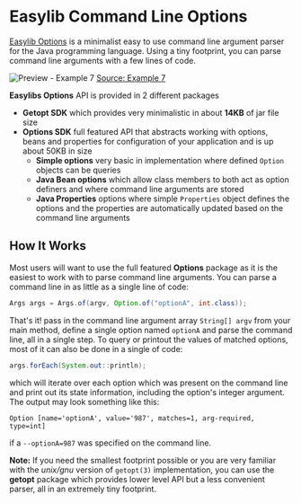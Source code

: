 # Easylib Command Line Options
[Easylib Options](https://github.com/easylibs/cmdline-options) is a minimalist easy to use command line argument parser for the Java programming language. Using a tiny footprint, you can parse command line arguments with a few lines of code.

![Preview - Example 7](https://user-images.githubusercontent.com/18365790/78848880-04999d00-79e1-11ea-82af-e3eb1f26c306.png)
[Source: Example 7](https://github.com/easylibs/cmdline-options/blob/master/src/example/org/easylibs/options/examples/Example7.java)

**Easylibs Options** API is provided in 2 different packages
+ **Getopt SDK** which provides very minimalistic in about **14KB** of jar file size
+ **Options SDK** full featured API that abstracts working with options, beans and properties for configuration of your application and is up about 50KB in size
  * **Simple options** very basic in implementation where defined `Option` objects can be queries
  * **Java Bean options** which allow class members to both act as option definers and where command line arguments are stored
  * **Java Properties** options where simple `Properties` object defines the options and the properties are automatically updated based on the command line arguments

## How It Works
Most users will want to use the full featured **Options** package as it is the easiest to work with to parse command line arguments. You can parse a command line in as little as a single line of code:
```java
Args args = Args.of(argv, Option.of("optionA", int.class));
``` 
That's it! pass in the command line argument array `String[] argv` from your main method, define a single option named `optionA` and parse the command line, all in a single step. To query or printout the values of matched options, most of it can also be done in a single of code:
```java
args.forEach(System.out::println);
```
which will iterate over each option which was present on the command line and print out its state information, including the option's integer argument. The output may look something like this:
```shell
Option [name='optionA', value='987', matches=1, arg-required, type=int]
```
if a `--optionA=987` was specified on the command line.

**Note:** If you need the smallest footprint possible or you are very familiar with the *unix/gnu* version of `getopt(3)` implementation, you can use the **getopt** package which provides lower level API but a less convenient parser, all in an extremely tiny footprint.
